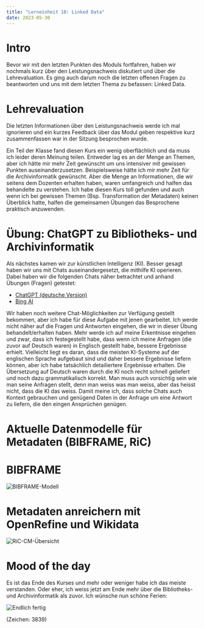 ```yaml
---
title: "Lerneinheit 10: Linked Data"
date: 2023-05-30
---
```


# Intro

Bevor wir mit den letzten Punkten des Moduls fortfahren, haben wir nochmals kurz über den Leistungsnachweis diskutiert und über die Lehrevaluation. Es ging auch darum noch die letzten offenen Fragen zu beantworten und uns mit dem letzten Thema zu befassen: Linked Data.

# Lehrevaluation

Die letzten Informationen über den Leistungsnachweis werde ich mal ignorieren und ein kurzes Feedback über das Modul geben respektive kurz zusammenfassen war in der Sitzung besprochen wurde.

Ein Teil der Klasse fand diesen Kurs ein wenig oberflächlich und da muss ich leider deren Meinung teilen. Entweder lag es an der Menge an Themen, aber ich hätte mir mehr Zeit gewünscht um uns intensiver mit gewissen Punkten auseinanderzusetzen. Beispielsweise hätte ich mir mehr Zeit für die Archivinformatik gewünscht. Aber die Menge an Informationen, die wir seitens dem Dozenten erhalten haben, waren umfangreich und halfen das behandelte zu verstehen. Ich habe diesen Kurs toll gefunden und auch wenn ich bei gewissen Themen (Bsp. Transformation der Metadaten) keinen Überblick hatte, halfen die gemeinsamen Übungen das Besprochene praktisch anzuwenden.

# Übung: ChatGPT zu Bibliotheks- und Archivinformatik

Als nächstes kamen wir zur künstlichen Intelligenz (KI). Besser gesagt haben wir uns mit Chats auseinandergesetzt, die mithilfe KI operieren. Dabei haben wir die folgenden Chats näher betrachtet und anhand Übungen (Fragen) getestet:

- [ChatGPT (deutsche Version)](https://chatgpt.ch/)
- [Bing AI](https://www.bing.com/search?q=Bing+AI)

Wir haben noch weitere Chat-Möglichkeiten zur Verfügung gestellt bekommen, aber ich habe für diese Aufgabe mit jenen gearbeitet. Ich werde nicht näher auf die Fragen und Antworten eingehen, die wir in dieser Übung behandelt/erhalten haben. Mehr werde ich auf meine Erkentnisse eingehen und zwar, dass ich festegestellt habe, dass wenn ich meine Anfragen (die zuvor auf Deutsch waren) in Englisch gestellt habe, bessere Ergebnisse erhielt. Vielleicht liegt es daran, dass die meisten KI-Systeme auf der englischen Sprache aufgebaut sind und daher bessere Ergebnisse liefern können, aber ich habe tatsächlich detailiertere Ergebnisse erhalten. Die Übersetzung auf Deutsch waren durch die KI noch recht schnell geliefert und noch dazu grammatikalisch korrekt. Man muss auch vorsichtig sein wie man seine Anfragen stellt, denn man weiss was man weiss, aber das heisst nicht, dass die KI das weiss. Damit meine ich, dass solche Chats auch Kontext gebrauchen und genügend Daten in der Anfrage um eine Antwort zu liefern, die den eingen Ansprüchen genügen.

# Aktuelle Datenmodelle für Metadaten (BIBFRAME, RiC)

# BIBFRAME

![BIBFRAME-Modell](https://www.loc.gov/bibframe/docs/images/bf2-model.jpg)


# Metadaten anreichern mit OpenRefine und Wikidata

![RiC-CM-Übersicht](https://raw.githubusercontent.com/ICA-EGAD/RiC-O/master/diagrams/diagrams_v0-2/RiC-CM-overview/diagram_RiC-CM-overview-RiC-v0-2.jpg)





# Mood of the day

Es ist das Ende des Kurses und mehr oder weniger habe ich das meiste verstanden. Oder eher, ich weiss jetzt am Ende mehr über die Bibliotheks- und Archivinformatik als zuvor. Ich wünsche nun schöne Ferien:

![Endlich fertig](https://i.pinimg.com/736x/1d/54/24/1d54240b96ac460fe803be3f14ea6207.jpg)


(Zeichen: 3839)
